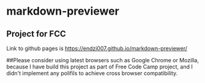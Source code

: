 # markdown-previewer

## Project for FCC

Link to github pages is https://endzi007.github.io/markdown-previewer/

##Please consider using latest browsers such as Google Chrome or Mozilla, because I have build this project as part of Free Code Camp project, and I didn't implement any polifils to achieve cross browser compatibility. 
